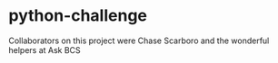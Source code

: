 # python-challenge

Collaborators on this project were Chase Scarboro and the wonderful helpers at Ask BCS
